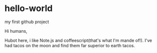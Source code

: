 # hello-world
my first github project

Hi humans,

Hubot here, i like Note.js and coffeescript(that's what I'm mande of!).
I've had tacos on the moon and find them far superior to earth tacos.
